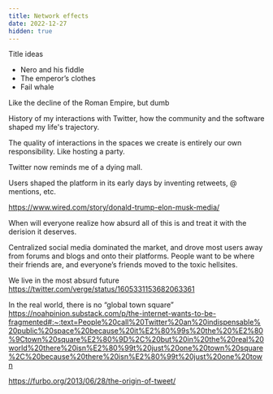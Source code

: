 ```yaml
---
title: Network effects
date: 2022-12-27
hidden: true
---
```


Title ideas
- Nero and his fiddle
- The emperor’s clothes 
- Fail whale 

Like the decline of the Roman Empire, but dumb 

History of my interactions with Twitter, how the community and the software shaped my life's trajectory.

The quality of interactions in the spaces we create is entirely our own responsibility. Like hosting a party. 

Twitter now reminds me of a dying mall. 

Users shaped the platform in its early days by inventing retweets, @ mentions, etc. 

https://www.wired.com/story/donald-trump-elon-musk-media/

When will everyone realize how absurd all of this is and treat it with the derision it deserves. 

Centralized social media dominated the market, and drove most users away from forums and blogs and onto their platforms. People want to be where their friends are, and everyone’s friends moved to the toxic hellsites. 

We live in the most absurd future https://twitter.com/verge/status/1605331153682063361

In the real world, there is no “global town square” https://noahpinion.substack.com/p/the-internet-wants-to-be-fragmented#:~:text=People%20call%20Twitter%20an%20indispensable%20public%20space%20because%20it%E2%80%99s%20the%20%E2%80%9Ctown%20square%E2%80%9D%2C%20but%20in%20the%20real%20world%20there%20isn%E2%80%99t%20just%20one%20town%20square%2C%20because%20there%20isn%E2%80%99t%20just%20one%20town

https://furbo.org/2013/06/28/the-origin-of-tweet/